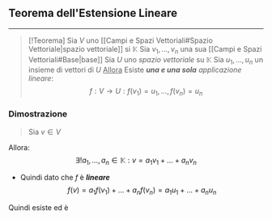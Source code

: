 ## Teorema dell'Estensione Lineare
---
>[!Teorema]
>Sia $V$ uno [[Campi e Spazi Vettoriali#Spazio Vettoriale|spazio vettoriale]] si $\mathbb{K}$
>Sia $v_{1},\dots,v_{n}$ una sua [[Campi e Spazi Vettoriali#Base|base]]
>Sia $U$ uno *spazio vettoriale* su $\mathbb{K}$ 
>Sia $u_{1},\dots,u_{n}$ un insieme di vettori di $U$
><u>Allora</u>
>Esiste ***una e una sola*** *applicazione lineare*:
>$$f:V\to U:f(v_{1})=u_{1},\dots,f(v_{n})=u_{n}$$

### Dimostrazione
>Sia $v\in V$

Allora:
$$
\exists! a_{1},\dots,a_{n}\in \mathbb{K}:v=a_{1}v_{1}+\dots+a_{n}v_{n}
$$
- Quindi dato che $f$ è ***lineare***
$$
f(v) = a_{1}f(v_{1})+\dots+a_{n}f(v_{n})=a_{1}u_{1}+\dots+a_{n}u_{n}
$$

Quindi esiste ed è 